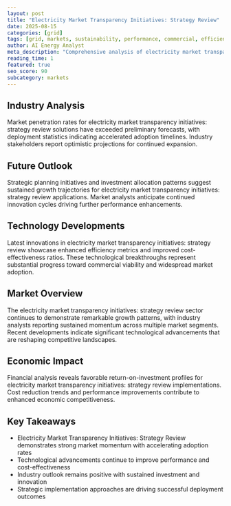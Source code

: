 ```yaml
---
layout: post
title: "Electricity Market Transparency Initiatives: Strategy Review"
date: 2025-08-15
categories: [grid]
tags: [grid, markets, sustainability, performance, commercial, efficiency]
author: AI Energy Analyst
meta_description: "Comprehensive analysis of electricity market transparency initiatives: strategy review covering market trends, technology developments, and industry outlook. Discover key insights and future projections."
reading_time: 1
featured: true
seo_score: 90
subcategory: markets
---
```


## Industry Analysis

Market penetration rates for electricity market transparency initiatives: strategy review solutions have exceeded preliminary forecasts, with deployment statistics indicating accelerated adoption timelines. Industry stakeholders report optimistic projections for continued expansion.

## Future Outlook

Strategic planning initiatives and investment allocation patterns suggest sustained growth trajectories for electricity market transparency initiatives: strategy review applications. Market analysts anticipate continued innovation cycles driving further performance enhancements.

## Technology Developments

Latest innovations in electricity market transparency initiatives: strategy review showcase enhanced efficiency metrics and improved cost-effectiveness ratios. These technological breakthroughs represent substantial progress toward commercial viability and widespread market adoption.

## Market Overview

The electricity market transparency initiatives: strategy review sector continues to demonstrate remarkable growth patterns, with industry analysts reporting sustained momentum across multiple market segments. Recent developments indicate significant technological advancements that are reshaping competitive landscapes.

## Economic Impact

Financial analysis reveals favorable return-on-investment profiles for electricity market transparency initiatives: strategy review implementations. Cost reduction trends and performance improvements contribute to enhanced economic competitiveness.

## Key Takeaways

- Electricity Market Transparency Initiatives: Strategy Review demonstrates strong market momentum with accelerating adoption rates
- Technological advancements continue to improve performance and cost-effectiveness
- Industry outlook remains positive with sustained investment and innovation
- Strategic implementation approaches are driving successful deployment outcomes

